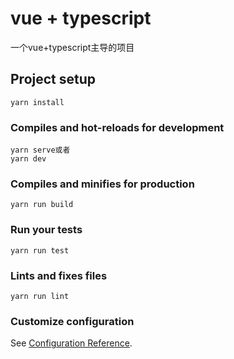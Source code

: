# vue + typescript
一个vue+typescript主导的项目

## Project setup
```
yarn install
```

### Compiles and hot-reloads for development
```
yarn serve或者
yarn dev
```

### Compiles and minifies for production
```
yarn run build
```

### Run your tests
```
yarn run test
```

### Lints and fixes files
```
yarn run lint
```

### Customize configuration
See [Configuration Reference](https://cli.vuejs.org/config/).
